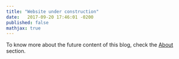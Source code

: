 ```yaml
---
title: "Website under construction"
date:   2017-09-20 17:46:01 -0200
published: false
mathjax: true
---
```




To know more about the future content of this blog, check the [About](https://yseulthb.github.io/about/) section. 
